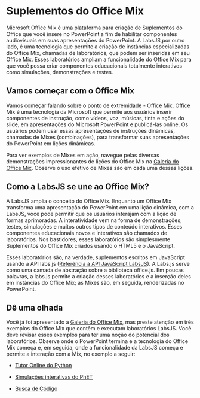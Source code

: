 # <a name="office-mix-add-ins"></a>Suplementos do Office Mix




Microsoft Office Mix é uma plataforma para criação de Suplementos do Office que você insere no PowerPoint a fim de habilitar componentes audiovisuais em suas apresentações do PowerPoint. A LabsJS,por outro lado, é uma tecnologia que permite a criação de instâncias especializadas do Office Mix, chamadas de laboratórios, que podem ser inseridas em seu Office Mix. Esses laboratórios ampliam a funcionalidade do Office Mix para que você possa criar componentes educacionais totalmente interativos como simulações, demonstrações e testes.

## <a name="lets-start-with-office-mix"></a>Vamos começar com o Office Mix

Vamos começar falando sobre o ponto de extremidade - Office Mix. Office Mix é uma tecnologia da Microsoft que permite aos usuários inserir componentes de instrução, como vídeos, voz, músicas, tinta e ações do slide, em apresentações do Microsoft PowerPoint e publicá-las online. Os usuários podem usar essas apresentações de instruções dinâmicas, chamadas de Mixes (combinações), para transformar suas apresentações do PowerPoint em lições dinâmicas.

Para ver exemplos de Mixes em ação, navegue pelas diversas demonstrações impressionantes de lições do Office Mix na [Galeria do Office Mix](https://mix.office.com/Gallery). Observe o uso efetivo de Mixes são em cada uma dessas lições.


## <a name="how-does-labsjs-fit-in-with-office-mix"></a>Como a LabsJS se une ao Office Mix?

A LabsJS amplia o conceito do Office Mix. Enquanto um Office Mix transforma uma apresentação do PowerPoint em uma lição dinâmica, com a LabsJS, você pode permitir que os usuários interajam com a lição de formas aprimoradas. A interatividade vem na forma de demonstrações, testes, simulações e muitos outros tipos de conteúdo interativos. Esses componentes educacionais novos e interativos são chamados de laboratórios. Nos bastidores, esses laboratórios são simplesmente Suplementos do Office Mix criados usando o HTML5 e o JavaScript.

Esses laboratórios são, na verdade, suplementos escritos em JavaScript usando a API labs.js ([Referência à API JavaScript LabsJS](../../../reference/office-mix/labsjs-javascript-api-reference.md)). A Labs.js serve como uma camada de abstração sobre a biblioteca office.js. Em poucas palavras, a labs.js permite a criação desses laboratórios e a inserção deles em instâncias do Office Mix; as Mixes são, em seguida, renderizadas no PowerPoint.


## <a name="take-a-look"></a>Dê uma olhada

Você já foi apresentado à [Galeria do Office Mix](https://mix.office.com/Gallery), mas preste atenção em três exemplos do Office Mix que contêm e executam laboratórios LabsJS. Você deve revisar esses exemplos para ter uma noção do potencial dos laboratórios. Observe onde o PowerPoint termina e a tecnologia do Office Mix começa e, em seguida, onde a funcionalidade da LabsJS começa e permite a interação com a Mix, no exemplo a seguir:


- [Tutor Online do Python](https://mix.office.com/watch/1tkuqw9i7m4jr)
    
- [Simulações interativas do PhET](https://mix.office.com/watch/obibkt80fj52)
    
- [Busca de Código](https://mix.office.com/watch/q4tnp5au9mbo)
    

